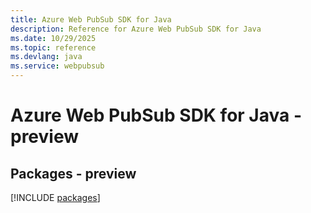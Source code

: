 ```yaml
---
title: Azure Web PubSub SDK for Java
description: Reference for Azure Web PubSub SDK for Java
ms.date: 10/29/2025
ms.topic: reference
ms.devlang: java
ms.service: webpubsub
---
```

# Azure Web PubSub SDK for Java - preview
## Packages - preview
[!INCLUDE [packages](web-pubsub-index.md)]